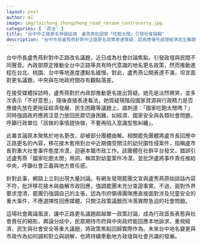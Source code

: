 ```yaml
---
layout: post
author: AI
image: img/taichung_zhongzheng_road_rename_controversy.jpg
categories: [ '政治' ]
title: "台中中正路更名爭議延燒　盧秀燕批國家「吃飽太閒」引發社會論戰"
description: "台中市長盧秀燕針對中正路更名政策表達質疑，認為應優先處理經濟民生難題，卻遭罷免團體錯誤引用談話內容，與幼兒園案件相提並論。事件引發網路熱議，反映政策討論與社會責任間的輿論拉鋸。"
---
```

台中市長盧秀燕針對中正路改名議題，近日成為社會討論焦點，引發政壇與民間不同聲音。內政部原定推動全台中正路等具有時代意識的地名更名政策，然而推動進程在台北、桃園、台中等地進度遭點名緩慢。對此，盧秀燕公開表達不滿，坦言面對更名議題，中央與在地政府間存有觀點落差。

在接受媒體採訪時，盧秀燕對於內政部推動更名提出質疑。她先是淡然微笑，並多次表示「不好意思」，隨後直接表達看法，她質疑現階段國家資源與行政精力是否應優先放在更拖延經濟發展、民生困難等議題上，諷刺道：「國家吃飽太閒嗎？」同時強調政府應將注意力放回民眾切身困難，如經濟、國家安全與各類社會問題，呼籲行政單位「該做的事情趕快做，不要再陷入意識型態糾纏」。

此番言論原本聚焦於地名更改，卻被部分團體曲解。相關罷免團體將盧市長回應中正路更名的內容，移花接木套用到台中近期備受關注的幼兒園性侵案件，指稱盧市長對重大社會事件態度冷漠，迴避本職市政工作。該團體在社群平台發文，錯誤引述盧秀燕「國家吃飽太閒」用詞，稱其對幼童案件冷漠，並批評盧將事件責任推給中央，呼籲社會正義與地方責任感。

針對此事，網路上立刻出現大量討論。有網友發現罷團文宣與盧秀燕原始談話內容不符，批評移花接木與曲解市政回應，強調罷團未充分查證事實。不過，面對外界要求澄清，罷團仍強調自己的主張，認為市府領導團隊應直接面對涉及兒童安全的重大事件，不應選擇性回應媒體，只關注政策議題而冷落實際急迫的社會問題。

這場社會輿論風波，讓中正路更名議題超越單一政策討論，成為行政首長表態與社會責任的縮影。輿論分歧中，民眾期待市府與中央政府能回應本地訴求，重視經濟、民生與社會安全等重大議題，將政策焦點回歸實際作為。未來台中地名變更與市政作為如何調和對立與誤解，也將持續牽動地方政壇與社會共識的發展。
